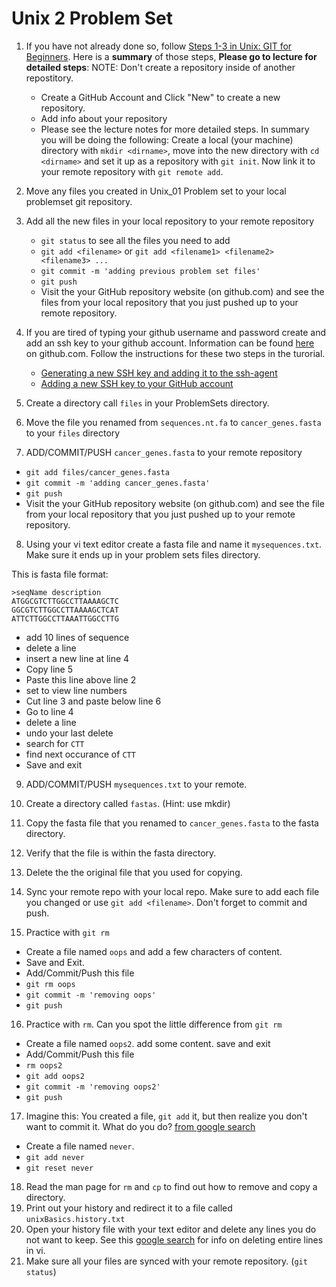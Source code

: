 # Unix 2 Problem Set


1. If you have not already done so, follow [Steps 1-3 in Unix: GIT for Beginners](https://github.com/prog4biol/pfb2019#git-for-beginners). Here is a **summary** of those steps, **Please go to lecture for detailed steps**:
   NOTE: Don't create a repository inside of another repostitory.
   - Create a GitHub Account and Click "New" to create a new repository.
   - Add info about your repository
   - Please see the lecture notes for more detailed steps. In summary you will be doing the following: Create a local (your machine) directory with `mkdir <dirname>`, move into the new directory with `cd <dirname>` and set it up as a repository with `git init`. Now link it to your remote repository with `git remote add`.

2. Move any files you created in Unix_01 Problem set to your local problemset git repository.

3. Add all the new files in your local repository to your remote repository
   - `git status` to see all the files you need to add
   - `git add <filename>`  or  `git add <filename1> <filename2> <filename3> ...`  
   - `git commit -m 'adding previous problem set files'`
   - `git push`
   - Visit the your GitHub repository website (on github.com) and see the files from your local repository that you just pushed up to your remote repository.

4. If you are tired of typing your github username and password create and add an ssh key to your github account. Information can be found [here](https://help.github.com/articles/connecting-to-github-with-ssh/) on github.com. Follow the instructions for these two steps in the turorial.
   - [Generating a new SSH key and adding it to the ssh-agent](https://help.github.com/articles/generating-a-new-ssh-key-and-adding-it-to-the-ssh-agent) 
   - [Adding a new SSH key to your GitHub account](https://help.github.com/articles/adding-a-new-ssh-key-to-your-github-account)

5. Create a directory call `files` in your ProblemSets directory. 

6. Move the file you renamed from `sequences.nt.fa` to `cancer_genes.fasta` to your `files` directory

7. ADD/COMMIT/PUSH `cancer_genes.fasta` to your remote repository
  - `git add files/cancer_genes.fasta`
  - `git commit -m 'adding cancer_genes.fasta'`
  - `git push`
  - Visit the your GitHub repository website (on github.com) and see the file from your local repository that you just pushed up to your remote repository.

8. Using your vi text editor create a fasta file and name it `mysequences.txt`. Make sure it ends up in your problem sets files directory.

This is fasta file format:
```
>seqName description
ATGGCGTCTTGGCCTTAAAAGCTC
GGCGTCTTGGCCTTAAAAGCTCAT
ATTCTTGGCCTTAAATTGGCCTTG
```
  - add 10 lines of sequence
  - delete a line
  - insert a new line at line 4
  - Copy line 5
  - Paste this line above line 2
  - set to view line numbers
  - Cut line 3 and paste below line 6
  - Go to line 4
  - delete a line
  - undo your last delete
  - search for `CTT`
  - find next occurance of `CTT`
  - Save and exit


9. ADD/COMMIT/PUSH `mysequences.txt` to your remote.


10. Create a directory called `fastas`.     (Hint: use mkdir)
11. Copy the fasta file that you renamed to `cancer_genes.fasta` to the fasta directory.
12. Verify that the file is within the fasta directory.  
13. Delete the the original file that you used for copying.  
14. Sync your remote repo with your local repo. Make sure to add each file you changed or use `git add <filename>`. Don't forget to commit and push.
15. Practice with `git rm`
  - Create a file named `oops` and add a few characters of content.
  - Save and Exit. 
  - Add/Commit/Push this file 
  - `git rm oops` 
  - `git commit -m 'removing oops'`
  - `git push`
16. Practice with `rm`. Can you spot the little difference from `git rm`
  - Create a file named `oops2`. add some content. save and exit
  - Add/Commit/Push this file
  - `rm oops2`
  - `git add oops2`
  - `git commit -m 'removing oops2'`
  - `git push`
17. Imagine this: You created a file, `git add` it, but then realize you don't want to commit it. What do you do? [from google search](https://stackoverflow.com/questions/348170/how-do-i-undo-git-add-before-commit)
  - Create a file named `never`. 
  - `git add never`
  - `git reset never`
18. Read the man page for `rm` and `cp` to find out how to remove and copy a directory.
19. Print out your history and redirect it to a file called `unixBasics.history.txt`
20. Open your history file with your text editor and delete any lines you do not want to keep. See this [google search](https://www.google.com/search?rlz=1C5CHFA_enUS596US596&q=vi+delete+entire+line&oq=vi+delete+entire+line&gs_l=psy-ab.3..0j0i5i30k1.28765.29854.0.30351.7.6.0.0.0.0.186.526.0j3.3.0....0...1.1.64.psy-ab..5.2.362...0i13k1j0i7i5i30k1.0.Ub2zfH_lp_o) for info on deleting entire lines in vi.
21. Make sure all your files are synced with your remote repository. (`git status`)

